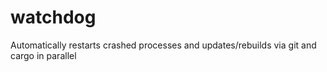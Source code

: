 # watchdog
Automatically restarts crashed processes and updates/rebuilds via git and cargo in parallel
